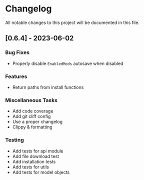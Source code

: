 # Changelog

All notable changes to this project will be documented in this file.

## [0.6.4] - 2023-06-02

### Bug Fixes

- Properly disable `EnabledMods` autosave when disabled

### Features

- Return paths from install functions

### Miscellaneous Tasks

- Add code coverage
- Add git cliff config
- Use a proper changelog
- Clippy & formatting

### Testing

- Add tests for api module
- Add file download test
- Add installation tests
- Add tests for utils
- Add tests for model objects

<!-- generated by git-cliff -->
